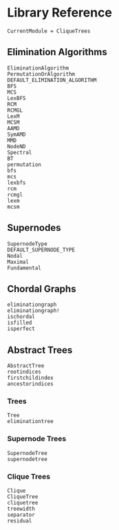 # Library Reference

```@meta
CurrentModule = CliqueTrees
```

## Elimination Algorithms

```@docs
EliminationAlgorithm
PermutationOrAlgorithm
DEFAULT_ELIMINATION_ALGORITHM
BFS
MCS
LexBFS
RCM
RCMGL
LexM
MCSM
AAMD
SymAMD
MMD
NodeND
Spectral
BT
permutation
bfs
mcs
lexbfs
rcm
rcmgl
lexm
mcsm
```

## Supernodes

```@docs
SupernodeType
DEFAULT_SUPERNODE_TYPE
Nodal
Maximal
Fundamental
```

## Chordal Graphs

```@docs
eliminationgraph
eliminationgraph!
ischordal
isfilled
isperfect
```

## Abstract Trees

```@docs
AbstractTree
rootindices
firstchildindex
ancestorindices
```

### Trees

```@docs
Tree
eliminationtree
```

### Supernode Trees

```@docs
SupernodeTree
supernodetree
```

### Clique Trees

```@docs
Clique
CliqueTree
cliquetree
treewidth
separator
residual
```
